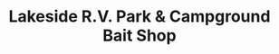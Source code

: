 ---
title: "Lakeside R.V. Park & Campground Bait Shop"
url: /olney/lakeside-r-v-park-and-campground-bait-shop/
shop: fishing
---